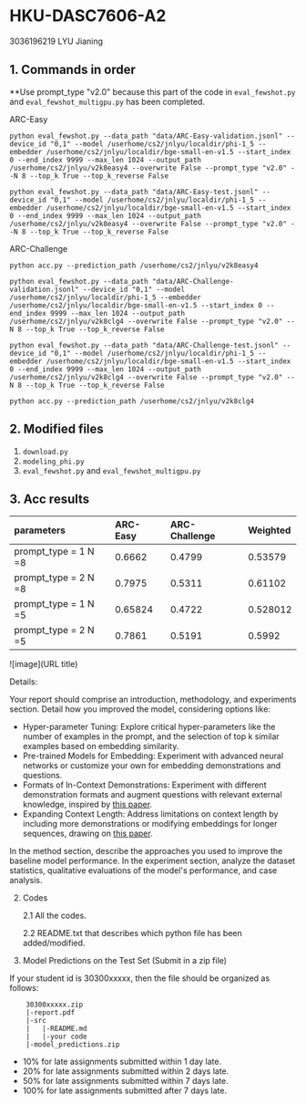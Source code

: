 # HKU-DASC7606-A2
3036196219 LYU Jianing

## 1. Commands in order

**Use prompt_type "v2.0" because this part of the code in `eval_fewshot.py` and `eval_fewshot_multigpu.py` has been completed.

ARC-Easy

```
python eval_fewshot.py --data_path "data/ARC-Easy-validation.jsonl" --device_id "0,1" --model /userhome/cs2/jnlyu/localdir/phi-1_5 --embedder /userhome/cs2/jnlyu/localdir/bge-small-en-v1.5 --start_index 0 --end_index 9999 --max_len 1024 --output_path /userhome/cs2/jnlyu/v2k8easy4 --overwrite False --prompt_type "v2.0" --N 8 --top_k True --top_k_reverse False
```

```
python eval_fewshot.py --data_path "data/ARC-Easy-test.jsonl" --device_id "0,1" --model /userhome/cs2/jnlyu/localdir/phi-1_5 --embedder /userhome/cs2/jnlyu/localdir/bge-small-en-v1.5 --start_index 0 --end_index 9999 --max_len 1024 --output_path /userhome/cs2/jnlyu/v2k8easy4 --overwrite False --prompt_type "v2.0" --N 8 --top_k True --top_k_reverse False
```
ARC-Challenge
```
python acc.py --prediction_path /userhome/cs2/jnlyu/v2k8easy4
```

```
python eval_fewshot.py --data_path "data/ARC-Challenge-validation.jsonl" --device_id "0,1" --model /userhome/cs2/jnlyu/localdir/phi-1_5 --embedder /userhome/cs2/jnlyu/localdir/bge-small-en-v1.5 --start_index 0 --end_index 9999 --max_len 1024 --output_path /userhome/cs2/jnlyu/v2k8clg4 --overwrite False --prompt_type "v2.0" --N 8 --top_k True --top_k_reverse False
```

```
python eval_fewshot.py --data_path "data/ARC-Challenge-test.jsonl" --device_id "0,1" --model /userhome/cs2/jnlyu/localdir/phi-1_5 --embedder /userhome/cs2/jnlyu/localdir/bge-small-en-v1.5 --start_index 0 --end_index 9999 --max_len 1024 --output_path /userhome/cs2/jnlyu/v2k8clg4 --overwrite False --prompt_type "v2.0" --N 8 --top_k True --top_k_reverse False
```

```
python acc.py --prediction_path /userhome/cs2/jnlyu/v2k8clg4
```

## 2. Modified files
1. `download.py`
2. `modeling_phi.py`
3. `eval_fewshot.py` and `eval_fewshot_multigpu.py` 

## 3. Acc results

| parameters  | ARC-Easy | ARC-Challenge |  Weighted  |
| :--- | :--- | :--- | :--- |
| prompt_type = 1  N =8  | 0.6662  | 0.4799 |  0.53579  |
| prompt_type = 2  N =8   | 0.7975  | 0.5311 |  0.61102  |
| prompt_type = 1  N =5  | 0.65824  | 0.4722 |  0.528012  |
| prompt_type = 2  N =5   | 0.7861  | 0.5191 |  0.5992  |

![image](URL title)

Details:




Your report should comprise an introduction, methodology, and experiments section. Detail how you improved the model, considering options like:

+ Hyper-parameter Tuning: Explore critical hyper-parameters like the number of examples in the prompt, and the selection of top k similar examples based on embedding similarity.
+ Pre-trained Models for Embedding: Experiment with advanced neural networks or customize your own for embedding demonstrations and questions.
+ Formats of In-Context Demonstrations: Experiment with different demonstration formats and augment questions with relevant external knowledge, inspired by [this paper](https://arxiv.org/abs/2005.00700).
+ Expanding Context Length: Address limitations on context length by including more demonstrations or modifying embeddings for longer sequences, drawing on [this paper](https://arxiv.org/abs/2306.15595).

In the method section, describe the approaches you used to improve the baseline model performance. In the experiment section, analyze the dataset statistics, qualitative evaluations of the model's performance, and case analysis. 




2. Codes

    2.1 All the codes.
    
    2.2 README.txt that describes which python file has been added/modified.

3. Model Predictions on the Test Set (Submit in a zip file)


If your student id is 30300xxxxx, then the file should be organized as follows:

        30300xxxxx.zip
        |-report.pdf
        |-src
        |   |-README.md
        |   |-your code
        |-model_predictions.zip


- 10% for late assignments submitted within 1 day late. 
- 20% for late assignments submitted within 2 days late.
- 50% for late assignments submitted within 7 days late.
- 100% for late assignments submitted after 7 days late.

